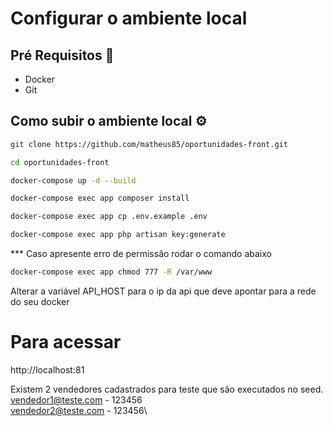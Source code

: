 # Configurar o ambiente local

## Pré Requisitos 🚀

- Docker
- Git

## Como subir o ambiente local ⚙️

```bash
git clone https://github.com/matheus85/oportunidades-front.git
```

```bash
cd oportunidades-front
```

```bash
docker-compose up -d --build
```

```bash
docker-compose exec app composer install
```

```bash
docker-compose exec app cp .env.example .env
```

```bash
docker-compose exec app php artisan key:generate
```

*** Caso apresente erro de permissão rodar o comando abaixo
```bash
docker-compose exec app chmod 777 -R /var/www
```

Alterar a variável API_HOST para o ip da api que deve apontar para a rede do seu docker

# Para acessar
http://localhost:81

Existem 2 vendedores cadastrados para teste que são executados no seed.\
vendedor1@teste.com - 123456\
vendedor2@teste.com - 123456\
